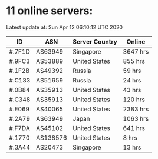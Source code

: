 # 11 online servers:

Latest update at: Sun Apr 12 06:10:12 UTC 2020

| ID | ASN | Server Country | Online |
| -- | --- | -------------- | ------ |
| #.7F1D | AS63949 | Singapore | 3647 hrs |
| #.9FC3 | AS53889 | United States | 855 hrs |
| #.1F2B | AS49392 | Russia | 59 hrs |
| #.C133 | AS51659 | Russia | 24 hrs |
| #.0B84 | AS35913 | United States | 43 hrs |
| #.C348 | AS35913 | United States | 120 hrs |
| #.E069 | AS40065 | United States | 2383 hrs |
| #.2A79 | AS63949 | Japan | 1063 hrs |
| #.F7DA | AS45102 | United States | 641 hrs |
| #.1770 | AS138576 | United States | 8 hrs |
| #.3A44 | AS20473 | Singapore | 13 hrs |

